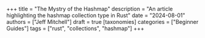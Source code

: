 +++
title = "The Mystry of the Hashmap"
description = "An article highlighting the hashmap collection type in Rust"
date = "2024-08-01"
authors = ["Jeff Mitchell"]
draft = true
[taxonomies]
categories = ["Beginner Guides"]
tags = ["rust", "collections", "hashmap"]
+++
